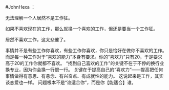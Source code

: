 #JohnHexa ：

无法理解一个人居然不是工作狂。  
  
如果不喜欢现在的工作，那么就换一个喜欢的工作，但还是要当一个工作狂。  
  
居然不喜欢工作，这太悲催了。

事情并不是有些工作你喜欢，有些工作你喜欢，你只是恰好在做你不喜欢的工作。 而是每一种工作对于“喜欢的能力”本身有要求。你的“喜欢力”只有20，于是要求高于20的工作你就都不喜欢。 “找到自己喜欢的工作”的关键不在于不停的换行业换专业，因为你会换一行恨一行。 关键在于提高自己的“喜欢力”——提高把任何事情做得有意思、有悬念、有兴奋点、有成就性的能力。 这说起来是工作，其实谈恋爱也一样。 问题根本不是“谁适合你”，而是你【能适合】谁。

